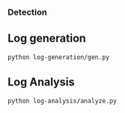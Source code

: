 ### Detection

Log generation
-----

```console
python log-generation/gen.py
```

Log Analysis
-----

```console
python log-analysis/analyze.py
```

